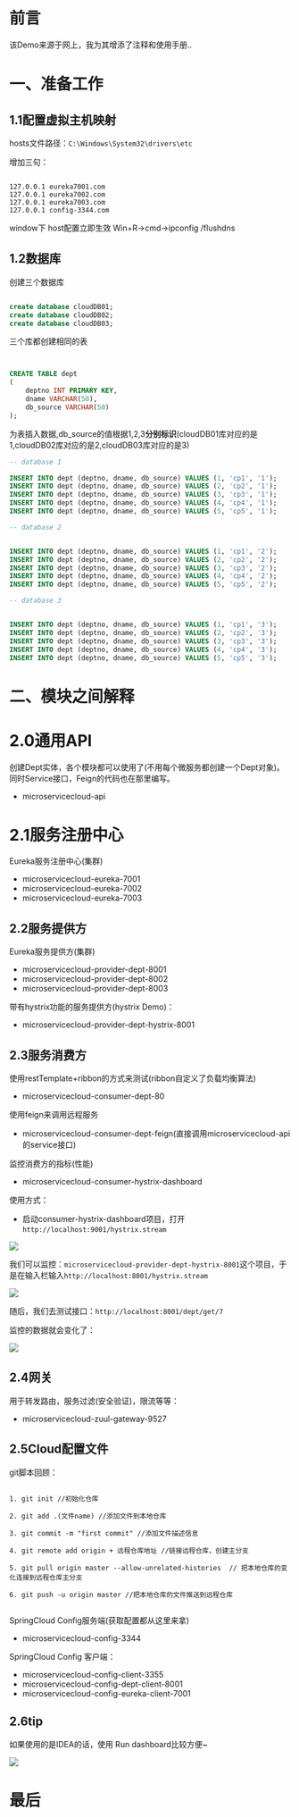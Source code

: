 # 前言 #

该Demo来源于网上，我为其增添了注释和使用手册..

# 一、准备工作 #


## 1.1配置虚拟主机映射 ##

hosts文件路径：`C:\Windows\System32\drivers\etc`

增加三句：

```

127.0.0.1 eureka7001.com
127.0.0.1 eureka7002.com
127.0.0.1 eureka7003.com
127.0.0.1 config-3344.com
```
window下  host配置立即生效
Win+R->cmd->ipconfig /flushdns    

## 1.2数据库 ##

创建三个数据库

```sql

create database cloudDB01;
create database cloudDB02;
create database cloudDB03;

```

三个库都创建相同的表


```sql


CREATE TABLE dept
(
    deptno INT PRIMARY KEY,
    dname VARCHAR(50),
    db_source VARCHAR(50)
);

```

为表插入数据,db_source的值根据1,2,3**分别标识**(cloudDB01库对应的是1,cloudDB02库对应的是2,cloudDB03库对应的是3)

```sql
-- database 1

INSERT INTO dept (deptno, dname, db_source) VALUES (1, 'cp1', '1');
INSERT INTO dept (deptno, dname, db_source) VALUES (2, 'cp2', '1');
INSERT INTO dept (deptno, dname, db_source) VALUES (3, 'cp3', '1');
INSERT INTO dept (deptno, dname, db_source) VALUES (4, 'cp4', '1');
INSERT INTO dept (deptno, dname, db_source) VALUES (5, 'cp5', '1');

-- database 2


INSERT INTO dept (deptno, dname, db_source) VALUES (1, 'cp1', '2');
INSERT INTO dept (deptno, dname, db_source) VALUES (2, 'cp2', '2');
INSERT INTO dept (deptno, dname, db_source) VALUES (3, 'cp3', '2');
INSERT INTO dept (deptno, dname, db_source) VALUES (4, 'cp4', '2');
INSERT INTO dept (deptno, dname, db_source) VALUES (5, 'cp5', '2');

-- database 3


INSERT INTO dept (deptno, dname, db_source) VALUES (1, 'cp1', '3');
INSERT INTO dept (deptno, dname, db_source) VALUES (2, 'cp2', '3');
INSERT INTO dept (deptno, dname, db_source) VALUES (3, 'cp3', '3');
INSERT INTO dept (deptno, dname, db_source) VALUES (4, 'cp4', '3');
INSERT INTO dept (deptno, dname, db_source) VALUES (5, 'cp5', '3');
```

# 二、模块之间解释 #


# 2.0通用API #

创建Dept实体，各个模块都可以使用了(不用每个微服务都创建一个Dept对象)。同时Service接口，Feign的代码也在那里编写。

- microservicecloud-api

# 2.1服务注册中心 #


Eureka服务注册中心(集群)

- microservicecloud-eureka-7001
- microservicecloud-eureka-7002
- microservicecloud-eureka-7003


## 2.2服务提供方 ##

Eureka服务提供方(集群)

- microservicecloud-provider-dept-8001
- microservicecloud-provider-dept-8002
- microservicecloud-provider-dept-8003


带有hystrix功能的服务提供方(hystrix Demo)：

- microservicecloud-provider-dept-hystrix-8001

## 2.3服务消费方 ##

使用restTemplate+ribbon的方式来测试(ribbon自定义了负载均衡算法)

- microservicecloud-consumer-dept-80


使用feign来调用远程服务

- microservicecloud-consumer-dept-feign(直接调用microservicecloud-api的service接口)


监控消费方的指标(性能)

- microservicecloud-consumer-hystrix-dashboard


使用方式：

- 启动consumer-hystrix-dashboard项目，打开`http://localhost:9001/hystrix.stream`


![](https://i.imgur.com/yoDFMHg.png)

我们可以监控：`microservicecloud-provider-dept-hystrix-8001`这个项目，于是在输入栏输入`http://localhost:8001/hystrix.stream`

![](https://i.imgur.com/pBhQJkD.png)

随后，我们去测试接口：`http://localhost:8001/dept/get/7`


监控的数据就会变化了：

![](https://i.imgur.com/ITs9WPS.png)



## 2.4网关 ##


用于转发路由，服务过滤(安全验证)，限流等等：

- microservicecloud-zuul-gateway-9527

## 2.5Cloud配置文件 ##


git脚本回顾：

```git

1. git init //初始化仓库

2. git add .(文件name) //添加文件到本地仓库

3. git commit -m "first commit" //添加文件描述信息

4. git remote add origin + 远程仓库地址 //链接远程仓库，创建主分支

5. git pull origin master --allow-unrelated-histories  // 把本地仓库的变化连接到远程仓库主分支

6. git push -u origin master //把本地仓库的文件推送到远程仓库


```

SpringCloud Config服务端(获取配置都从这里来拿)

- microservicecloud-config-3344


SpringCloud Config 客户端：

- microservicecloud-config-client-3355
- microservicecloud-config-dept-client-8001
- microservicecloud-config-eureka-client-7001




## 2.6tip ##

如果使用的是IDEA的话，使用 Run dashboard比较方便~

![](https://i.imgur.com/CgrUIwL.png)

# 最后 #


